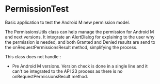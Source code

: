 # PermissionTest
Basic application to test the Android M new permission model.

The PermissionsUtils class can help manage the permission for Android M and next versions. It integrate an AlertDialog for explaining to the user why the permission is needed, and both Granted and Denied results are send to the onRequestPermissionsResult method, simplifying the process.

This class does not handle :
- Pre Android M versions. Version check is done in a single line and it can't be integrated to the API 23 process as there is no onRequestPermissionsResult method.
